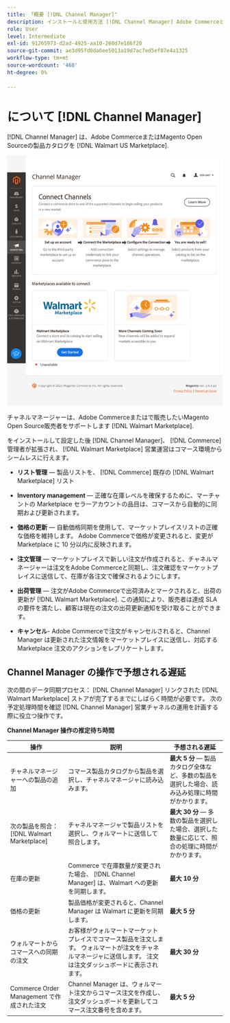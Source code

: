 ```yaml
---
title: 「概要 [!DNL Channel Manager]"
description: インストールと使用方法 [!DNL Channel Manager] Adobe CommerceとMagento Open Sourceストアをサードパーティのマーケットプレイスと統合し、Marketplace のリスト、価格、在庫、販売をコマース管理者からシームレスに管理するためのセールスチャネルを作成します。
role: User
level: Intermediate
exl-id: 91265973-d2ad-4925-aa10-260d7e186f20
source-git-commit: ae3d95fd0da6ee5013a19d7ac7ed5ef87e4a1325
workflow-type: tm+mt
source-wordcount: '468'
ht-degree: 0%

---
```



# について [!DNL Channel Manager]

[!DNL Channel Manager] は、Adobe CommerceまたはMagento Open Sourceの製品カタログを [!DNL Walmart US Marketplace].

![[!DNL Channel Manager] 拡張機能の管理ビュー](assets/channel-manager-home.png)

チャネルマネージャーは、Adobe Commerceまたはで販売したいMagento Open Source販売者をサポートします [!DNL Walmart Marketplace].

をインストールして設定した後 [!DNL Channel Manager]、 [!DNL Commerce] 管理者が拡張され、 [!DNL Walmart Marketplace] 営業運営はコマース環境からシームレスに行えます。

* **リスト管理** — 製品リストを、 [!DNL Commerce] 既存の [!DNL Walmart Marketplace] リスト

* **Inventory management** — 正確な在庫レベルを確保するために、マーチャントの Marketplace セラーアカウントの品目は、コマースから自動的に同期および更新されます。

* **価格の更新** — 自動価格同期を使用して、マーケットプレイスリストの正確な価格を維持します。 Adobe Commerceで価格が変更されると、変更が Marketplace に 10 分以内に反映されます。

* **注文管理** — マーケットプレイスで新しい注文が作成されると、チャネルマネージャーは注文をAdobe Commerceと同期し、注文確認をマーケットプレイスに送信して、在庫が各注文で確保されるようにします。

* **出荷管理** — 注文がAdobe Commerceで出荷済みとマークされると、出荷の更新が [!DNL Walmart Marketplace]. この通知により、販売者は達成 SLA の要件を満たし、顧客は現在の注文の出荷更新通知を受け取ることができます。

* **キャンセル**- Adobe Commerceで注文がキャンセルされると、Channel Manager は更新された注文情報をマーケットプレイスに送信し、対応する Marketplace 注文のアクションをレプリケートします。

## Channel Manager の操作で予想される遅延

次の間のデータ同期プロセス： [!DNL Channel Manager] リンクされた [!DNL Walmart Marketplace] ストアが完了するまでにしばらく時間が必要です。 次の予定処理時間を確認 [!DNL Channel Manager] 営業チャネルの運用を計画する際に役立つ操作です。

**Channel Manager 操作の推定待ち時間**

| **操作** | **説明** | **予想される遅延** |
|---------------------------------------------|-----------------------------------------------------------------------------------------------------------------------------------------------|------------------------------------------------------------------------------------------------------------------------------|
| チャネルマネージャーへの製品の追加 | コマース製品カタログから製品を選択し、チャネルマネージャに読み込みます。 | **最大 5 分** — 製品カタログ全体など、多数の製品を選択した場合、読み込み処理に時間がかかります。 |
| 次の製品を照合：[!DNL Walmart Marketplace] | チャネルマネージャで製品リストを選択し、ウォルマートに送信して照合します。 | **最大 30 分** — 多数の製品を選択した場合、選択した数量に応じて、照合の処理に時間がかかります。 |
| 在庫の更新 | Commerce で在庫数量が変更された場合、 [!DNL Channel Manager] は、Walmart への更新を同期します。 | **最大 10 分** |
| 価格の更新 | 製品価格が変更されると、Channel Manager は Walmart に更新を同期します。 | **最大 5 分** |
| ウォルマートからコマースへの同期の注文 | お客様がウォルマートマーケットプレイスでコマース製品を注文します。 ウォルマートが注文をチャネルマネージャに送信します。 注文は注文ダッシュボードに表示されます。 | **最大 30 分** |
| Commerce Order Management で作成された注文 | Channel Manager は、ウォルマート注文からコマース注文を作成し、注文ダッシュボードを更新してコマース注文番号を含めます。 | **最大 5 分** |


